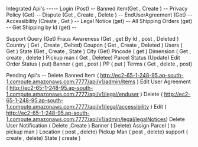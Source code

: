 Integrated Api's -----
Login (Post)  --
Banned item(Get , Create ) --
Privacy Policy (Get) --
Dispute (Get , Create , Delete ) --
EndUserAgreement (Get) --
Accessibility (Create , Get ) --
Legal Notice (get) --
All Shipping Orders (get) --
Get Shipping by Id (get) --
<!-- -------------------- -->
Support Query (Get)
Fraus Awareness (Get , get By Id , post , Deleted )
Country ( Get , Create , Delted)
Coupon ( Get , Create , Deleted )
Users ( Get )
State (Get , Create , State )
City (Get)
Pincode ( get )
Dimension ( Get , create , delete )
Pickup man ( Get  , Deletee)
Parcel Status (Update)
Edit Order Status ( put)
Banner ( get , post )
PP ( put )
Terms ( Get , delete , post)

Pending Api's --
Delete Banned Item ( http://ec2-65-1-248-95.ap-south-1.compute.amazonaws.com:7777/api/v1/admin/items )
Edit User Agreement  (  http://ec2-65-1-248-95.ap-south-1.compute.amazonaws.com:7777/api/v1/legal/enduser )
Delete ( http://ec2-65-1-248-95.ap-south-1.compute.amazonaws.com:7777/api/v1/legal/accessibility )
Edit ( http://ec2-65-1-248-95.ap-south-1.compute.amazonaws.com:7777/api/v1/admin/legal/legalNotices)
Delete User
Notification ( Delete  ,Create )
Banner ( Delete)
Assign Parcel ( to pickup man )
Location ( post , delete)
Pickup Man ( post , delete)
support ( create , delete)
State ( create )
